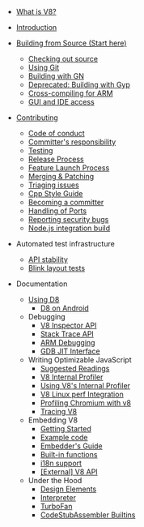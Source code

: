 * [What is V8?](Home)
* [Introduction](Introduction)
* [Building from Source (Start here)](Building-from-Source)

   * [Checking out source](Checking-out-source)
   * [Using Git](Using-Git)
   * [Building with GN](Building-with-GN)
   * [Deprecated: Building with Gyp](Building-with-Gyp)
   * [Cross-compiling for ARM](Cross-compiling-for-ARM)
   * [GUI and IDE access](GUI-and-IDE-access)
* [Contributing](Contributing)
   * [Code of conduct](Code-of-conduct)
   * [Committer's responsibility](Committer's-responsibility)
   * [Testing](Testing)
   * [Release Process](Release-Process)
   * [Feature Launch Process](Feature-Launch-Process)
   * [Merging & Patching](Merging-&-Patching)
   * [Triaging issues](Triaging-issues)
   * [Cpp Style Guide](Cpp-Style-Guide)
   * [Becoming a committer](Becoming-a-committer)
   * [Handling of Ports](Handling-of-Ports)
   * [Reporting security bugs](Reporting-security-bugs)
   * [Node.js integration build](What-should-I-do-if-my-CL-broke-the-Node.js-integration-build%3F)
* Automated test infrastructure
   * [API stability](API-stability)
   * [Blink layout tests](Blink-layout-tests)
* Documentation
   * [Using D8](Using-D8)
      * [D8 on Android](D8-on-Android)
   * Debugging
      * [V8 Inspector API](Debugging-over-the-V8-Inspector-API)
      * [Stack Trace API](Stack-Trace-API)
      * [ARM Debugging](ARM-Debugging)
      * [GDB JIT Interface](GDB-JIT-Interface)
   * Writing Optimizable JavaScript
      * [Suggested Readings](Suggested-Readings)
      * [V8 Internal Profiler](V8-Profiler)
      * [Using V8's Internal Profiler](Using-V8’s-internal-profiler)
      * [V8 Linux perf Integration](V8-Linux-perf-Integration)
      * [Profiling Chromium with v8](Profiling-Chromium-with-v8)
      * [Tracing V8](Tracing-V8)
   * Embedding V8
      * [Getting Started](Getting-Started-with-Embedding)
      * [Example code](Example-code)
      * [Embedder's Guide](Embedder's-Guide)
      * [Built-in functions](Built-in-functions)
      * [i18n support](i18n-support)
      * [[External] V8 API](http://v8.paulfryzel.com/docs/master/index.html)
   * Under the Hood
      * [Design Elements](Design-Elements)
      * [Interpreter](Interpreter)
      * [TurboFan](TurboFan)
      * [CodeStubAssembler Builtins](CodeStubAssembler-Builtins)
